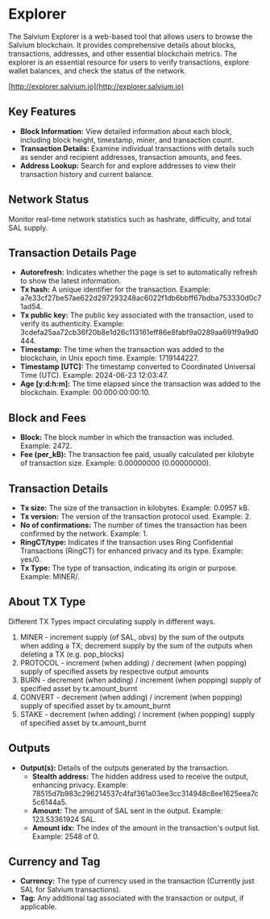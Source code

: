 # Explorer

The Salvium Explorer is a web-based tool that allows users to browse the Salvium blockchain. It provides comprehensive details about blocks, transactions, addresses, and other essential blockchain metrics. The explorer is an essential resource for users to verify transactions, explore wallet balances, and check the status of the network.

[http://explorer.salvium.io](http://explorer.salvium.io)

## Key Features

- **Block Information:** View detailed information about each block, including block height, timestamp, miner, and transaction count.
- **Transaction Details:** Examine individual transactions with details such as sender and recipient addresses, transaction amounts, and fees.
- **Address Lookup:** Search for and explore addresses to view their transaction history and current balance.

## Network Status
Monitor real-time network statistics such as hashrate, difficulty, and total SAL supply.

## Transaction Details Page

- **Autorefresh:** Indicates whether the page is set to automatically refresh to show the latest information.
- **Tx hash:** A unique identifier for the transaction. Example: a7e33cf27be57ae622d297293248ac6022f1db6bbff67bdba753330d0c71ad54.
- **Tx public key:** The public key associated with the transaction, used to verify its authenticity. Example: 3cdefa25aa72cb36f20b8e1d26c113161eff86e8fabf9a0289aa691f9a9d0444.
- **Timestamp:** The time when the transaction was added to the blockchain, in Unix epoch time. Example: 1719144227.
- **Timestamp [UTC]:** The timestamp converted to Coordinated Universal Time (UTC). Example: 2024-06-23 12:03:47.
- **Age [y:d:h:m]:** The time elapsed since the transaction was added to the blockchain. Example: 00:000:00:00:10.

## Block and Fees

- **Block:** The block number in which the transaction was included. Example: 2472.
- **Fee (per_kB):** The transaction fee paid, usually calculated per kilobyte of transaction size. Example: 0.00000000 (0.00000000).

## Transaction Details

- **Tx size:** The size of the transaction in kilobytes. Example: 0.0957 kB.
- **Tx version:** The version of the transaction protocol used. Example: 2.
- **No of confirmations:** The number of times the transaction has been confirmed by the network. Example: 1.
- **RingCT/type:** Indicates if the transaction uses Ring Confidential Transactions (RingCT) for enhanced privacy and its type. Example: yes/0.
- **Tx Type:** The type of transaction, indicating its origin or purpose. Example: MINER/.

## About TX Type
Different TX Types impact circulating supply in different ways.

1. MINER - increment supply (of SAL, obvs) by the sum of the outputs when adding a TX; decrement supply by the sum of the outputs when deleting a TX (e.g. pop_blocks)
2. PROTOCOL - increment (when adding) / decrement (when popping) supply of specified assets by respective output amounts
3. BURN - decrement (when adding) / increment (when popping) supply of specified asset by tx.amount_burnt
4. CONVERT - decrement (when adding) / increment (when popping) supply of specified asset by tx.amount_burnt
5. STAKE - decrement (when adding) / increment (when popping) supply of specified asset by tx.amount_burnt

## Outputs

- **Output(s):** Details of the outputs generated by the transaction.
  - **Stealth address:** The hidden address used to receive the output, enhancing privacy. Example: 78515d7b983c296214537c4faf361a03ee3cc314948c8ee1625eea7c5c6144a5.
  - **Amount:** The amount of SAL sent in the output. Example: 123.53361924 SAL.
  - **Amount idx:** The index of the amount in the transaction's output list. Example: 2548 of 0.

## Currency and Tag

- **Currency:** The type of currency used in the transaction (Currently just SAL for Salvium transactions).
- **Tag:** Any additional tag associated with the transaction or output, if applicable.
